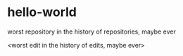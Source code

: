 # hello-world
worst repository in the history of repositories, maybe ever

<worst edit in the history of edits, maybe ever>
